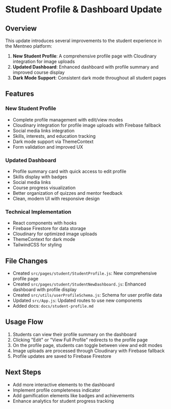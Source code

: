 # Student Profile & Dashboard Update

## Overview
This update introduces several improvements to the student experience in the Mentneo platform:

1. **New Student Profile**: A comprehensive profile page with Cloudinary integration for image uploads
2. **Updated Dashboard**: Enhanced dashboard with profile summary and improved course display
3. **Dark Mode Support**: Consistent dark mode throughout all student pages

## Features

### New Student Profile
- Complete profile management with edit/view modes
- Cloudinary integration for profile image uploads with Firebase fallback
- Social media links integration
- Skills, interests, and education tracking
- Dark mode support via ThemeContext
- Form validation and improved UX

### Updated Dashboard
- Profile summary card with quick access to edit profile
- Skills display with badges
- Social media links
- Course progress visualization
- Better organization of quizzes and mentor feedback
- Clean, modern UI with responsive design

### Technical Implementation
- React components with hooks
- Firebase Firestore for data storage
- Cloudinary for optimized image uploads
- ThemeContext for dark mode
- TailwindCSS for styling

## File Changes
- Created `src/pages/student/StudentProfile.js`: New comprehensive profile page
- Created `src/pages/student/StudentNewDashboard.js`: Enhanced dashboard with profile display
- Created `src/utils/userProfileSchema.js`: Schema for user profile data
- Updated `src/App.js`: Updated routes to use new components
- Added docs: `docs/student-profile.md`

## Usage Flow
1. Students can view their profile summary on the dashboard
2. Clicking "Edit" or "View Full Profile" redirects to the profile page
3. On the profile page, students can toggle between view and edit modes
4. Image uploads are processed through Cloudinary with Firebase fallback
5. Profile updates are saved to Firebase Firestore

## Next Steps
- Add more interactive elements to the dashboard
- Implement profile completeness indicator
- Add gamification elements like badges and achievements
- Enhance analytics for student progress tracking